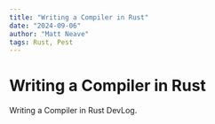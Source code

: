 ```yaml
---
title: "Writing a Compiler in Rust"
date: "2024-09-06"
author: "Matt Neave"
tags: Rust, Pest
---
```


# Writing a Compiler in Rust

Writing a Compiler in Rust DevLog.

